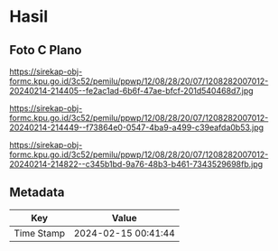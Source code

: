 # Hasil

## Foto C Plano

https://sirekap-obj-formc.kpu.go.id/3c52/pemilu/ppwp/12/08/28/20/07/1208282007012-20240214-214405--fe2ac1ad-6b6f-47ae-bfcf-201d540468d7.jpg

https://sirekap-obj-formc.kpu.go.id/3c52/pemilu/ppwp/12/08/28/20/07/1208282007012-20240214-214449--f73864e0-0547-4ba9-a499-c39eafda0b53.jpg

https://sirekap-obj-formc.kpu.go.id/3c52/pemilu/ppwp/12/08/28/20/07/1208282007012-20240214-214822--c345b1bd-9a76-48b3-b461-7343529698fb.jpg


## Metadata

| Key        | Value               |
| ---------- | ------------------- |
| Time Stamp | 2024-02-15 00:41:44 |



